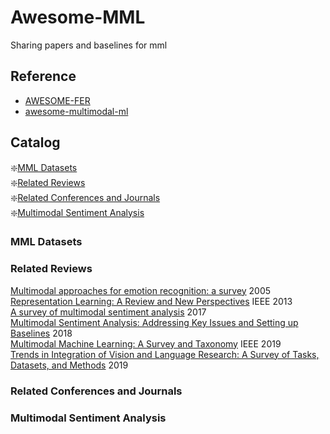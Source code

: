 # Awesome-MML
Sharing papers and baselines for mml

## Reference
- [AWESOME-FER](https://github.com/EvelynFan/AWESOME-FER)
- [awesome-multimodal-ml](https://github.com/pliang279/awesome-multimodal-ml)

## Catalog
:sparkle:[MML Datasets](#msa-datasets)  
:sparkle:[Related Reviews](#related-reviews)  
:sparkle:[Related Conferences and Journals](#related-conferences-and-journals)   
:sparkle:[Multimodal Sentiment Analysis](#multimodal-sentiment-analysis)  

### MML Datasets
    
### Related Reviews
[Multimodal approaches for emotion recognition: a survey](https://www.spiedigitallibrary.org/conference-proceedings-of-spie/5670/0000/Multimodal-approaches-for-emotion-recognition-a-survey/10.1117/12.600746.short) 2005  
[Representation Learning: A Review and New Perspectives](https://ieeexplore.ieee.org/abstract/document/6472238/) IEEE 2013    
[A survey of multimodal sentiment analysis](https://www.sciencedirect.com/science/article/pii/S0262885617301191) 2017  
[Multimodal Sentiment Analysis: Addressing Key Issues and Setting up Baselines](https://ieeexplore.ieee.org/abstract/document/8636432/) 2018  
[Multimodal Machine Learning: A Survey and Taxonomy](https://ieeexplore.ieee.org/abstract/document/8269806/) IEEE 2019  
[Trends in Integration of Vision and Language Research: A Survey of Tasks, Datasets, and Methods](https://arxiv.org/abs/1907.09358) 2019  

### Related Conferences and Journals

### Multimodal Sentiment Analysis